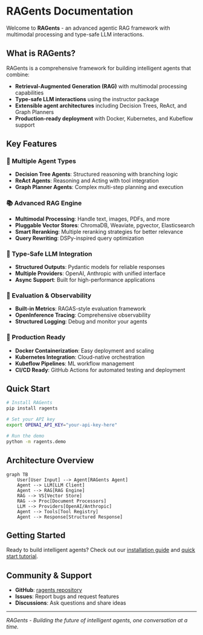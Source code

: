# RAGents Documentation

Welcome to **RAGents** - an advanced agentic RAG framework with multimodal processing and type-safe LLM interactions.

## What is RAGents?

RAGents is a comprehensive framework for building intelligent agents that combine:

- **Retrieval-Augmented Generation (RAG)** with multimodal processing capabilities
- **Type-safe LLM interactions** using the instructor package
- **Extensible agent architectures** including Decision Trees, ReAct, and Graph Planners
- **Production-ready deployment** with Docker, Kubernetes, and Kubeflow support

## Key Features

### 🤖 Multiple Agent Types
- **Decision Tree Agents**: Structured reasoning with branching logic
- **ReAct Agents**: Reasoning and Acting with tool integration
- **Graph Planner Agents**: Complex multi-step planning and execution

### 📚 Advanced RAG Engine
- **Multimodal Processing**: Handle text, images, PDFs, and more
- **Pluggable Vector Stores**: ChromaDB, Weaviate, pgvector, Elasticsearch
- **Smart Reranking**: Multiple reranking strategies for better relevance
- **Query Rewriting**: DSPy-inspired query optimization

### 🧠 Type-Safe LLM Integration
- **Structured Outputs**: Pydantic models for reliable responses
- **Multiple Providers**: OpenAI, Anthropic with unified interface
- **Async Support**: Built for high-performance applications

### 🔬 Evaluation & Observability
- **Built-in Metrics**: RAGAS-style evaluation framework
- **OpenInference Tracing**: Comprehensive observability
- **Structured Logging**: Debug and monitor your agents

### 🚀 Production Ready
- **Docker Containerization**: Easy deployment and scaling
- **Kubernetes Integration**: Cloud-native orchestration
- **Kubeflow Pipelines**: ML workflow management
- **CI/CD Ready**: GitHub Actions for automated testing and deployment

## Quick Start

```bash
# Install RAGents
pip install ragents

# Set your API key
export OPENAI_API_KEY="your-api-key-here"

# Run the demo
python -m ragents.demo
```

## Architecture Overview

```mermaid
graph TB
    User[User Input] --> Agent[RAGents Agent]
    Agent --> LLM[LLM Client]
    Agent --> RAG[RAG Engine]
    RAG --> VS[Vector Store]
    RAG --> Proc[Document Processors]
    LLM --> Providers[OpenAI/Anthropic]
    Agent --> Tools[Tool Registry]
    Agent --> Response[Structured Response]
```

## Getting Started

Ready to build intelligent agents? Check out our [installation guide](getting-started/installation.md) and [quick start tutorial](getting-started/quickstart.md).

## Community & Support

- **GitHub**: [ragents repository](https://github.com/yourusername/ragents)
- **Issues**: Report bugs and request features
- **Discussions**: Ask questions and share ideas

---

*RAGents - Building the future of intelligent agents, one conversation at a time.*